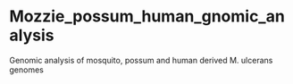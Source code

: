 # Mozzie_possum_human_gnomic_analysis
Genomic analysis of mosquito, possum and human derived M. ulcerans genomes
